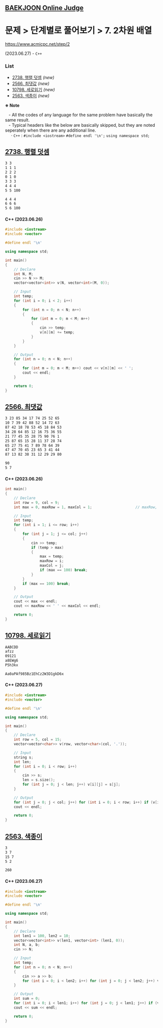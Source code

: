 ## [BAEKJOON Online Judge](../../../../README.md#baekjoon-online-judge)

# 문제 > 단계별로 풀어보기 > 7. 2차원 배열

https://www.acmicpc.net/step/2

(2023.06.27) - `C++`  


### **List**

- [2738. 행렬 덧셈](#2738-행렬-덧셈) *(new)*
- [2566. 최댓값](#2566-최댓값) *(new)*
- [10798. 세로읽기](#10798-세로읽기) *(new)*
- [2563. 색종이](#2563-색종이) *(new)*


**※ Note**

&nbsp;&nbsp; - All the codes of any language for the same problem have basically the same result.  
&nbsp;&nbsp; - Typical headers like the below are basically skipped, but they are noted seperately when there are any additional line.  
&nbsp;&nbsp;&nbsp;&nbsp; · `C++` : `#include <iostream>` `#define endl '\n';` `using namespace std;`  


## [2738. 행렬 덧셈](#list)

```txt
3 3
1 1 1
2 2 2
0 1 0
3 3 3
4 4 4
5 5 100
```
```txt
4 4 4
6 6 6
5 6 100
```

#### C++ (2023.06.26)
```cpp
#include <iostream>
#include <vector>

#define endl '\n'

using namespace std;
```
```cpp
int main()
{
    // Declare
    int N, M;
    cin >> N >> M;
    vector<vector<int>> v(N, vector<int>(M, 0));

    // Input
    int temp;
    for (int i = 0; i < 2; i++)
    {
        for (int n = 0; n < N; n++)
        {
            for (int m = 0; m < M; m++)
            {
                cin >> temp;
                v[n][m] += temp;
            }
        }
    }

    // Output
    for (int n = 0; n < N; n++)
    {
        for (int m = 0; m < M; m++) cout << v[n][m] << ' ';
        cout << endl;
    }

    return 0;
}
```


## [2566. 최댓값](#list)

```txt
3 23 85 34 17 74 25 52 65
10 7 39 42 88 52 14 72 63
87 42 18 78 53 45 18 84 53
34 28 64 85 12 16 75 36 55
21 77 45 35 28 75 90 76 1
25 87 65 15 28 11 37 28 74
65 27 75 41 7 89 78 64 39
47 47 70 45 23 65 3 41 44
87 13 82 38 31 12 29 29 80
```
```txt
90
5 7
```

#### C++ (2023.06.26)
```cpp
int main()
{
    // Declare
    int row = 9, col = 9;
    int max = 0, maxRow = 1, maxCol = 1;                    // maxRow, maxCol should also have their initial values againt when max == 0

    // Input
    int temp;
    for (int i = 1; i <= row; i++)
    {
        for (int j = 1; j <= col; j++)
        {
            cin >> temp;
            if (temp > max)
            {
                max = temp;
                maxRow = i;
                maxCol = j;
                if (max == 100) break;
            }
        }
        if (max == 100) break;
    }

    // Output
    cout << max << endl;
    cout << maxRow << ' ' << maxCol << endl;

    return 0;
}
```


## [10798. 세로읽기](#list)

```txt
AABCDD
afzz
09121
a8EWg6
P5h3kx
```
```txt
Aa0aPAf985Bz1EhCz2W3D1gkD6x
```

#### C++ (2023.06.27)
```cpp
#include <iostream>
#include <vector>

#define endl '\n'

using namespace std;
```
```cpp
int main()
{
    // Declare
    int row = 5, col = 15;
    vector<vector<char>> v(row, vector<char>(col, '.'));

    // Input
    string s;
    int len;
    for (int i = 0; i < row; i++)
    {
        cin >> s;
        len = s.size();
        for (int j = 0; j < len; j++) v[i][j] = s[j];
    }

    // Output
    for (int j = 0; j < col; j++) for (int i = 0; i < row; i++) if (v[i][j] != '.') cout << v[i][j];
    cout << endl;

    return 0;
}
```


## [2563. 색종이](#list)

```txt
3
3 7
15 7
5 2
```
```txt
260
```

#### C++ (2023.06.27)
```cpp
#include <iostream>
#include <vector>

#define endl '\n'

using namespace std;
```
```cpp
int main()
{
    // Declare
    int len1 = 100, len2 = 10;
    vector<vector<int>> v(len1, vector<int> (len1, 0));
    int N, a, b;
    cin >> N;

    // Input
    int temp;
    for (int n = 0; n < N; n++)
    {
        cin >> a >> b;
        for (int i = 0; i < len2; i++) for (int j = 0; j < len2; j++) v[a+i][b+j] = 1;
    }

    // Output
    int sum = 0;
    for (int i = 0; i < len1; i++) for (int j = 0; j < len1; j++) if (v[i][j] > 0) sum++;
    cout << sum << endl;

    return 0;
}
```
